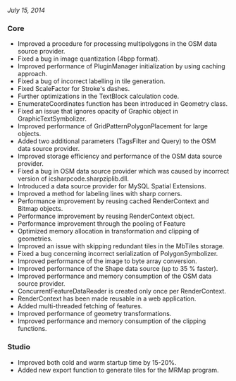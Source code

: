 *July 15, 2014*

### Core ###

- Improved a procedure for processing multipolygons in the OSM data source provider.
- Fixed a bug in image quantization (4bpp format).
- Improved performance of PluginManager initialization by using caching approach.
- Fixed a bug of incorrect labelling in tile generation.
- Fixed ScaleFactor for Stroke's dashes.
- Further optimizations in the TextBlock calculation code.
- EnumerateCoordinates function has been introduced in Geometry class.
- Fixed an issue that ignores opacity of Graphic object in GraphicTextSymbolizer.
- Improved performance of GridPatternPolygonPlacement for large objects.
- Added two additional parameters (TagsFilter and Query) to the OSM data source provider.
- Improved storage efficiency and performance of the OSM data source provider.
- Fixed a bug in OSM data source provider which was caused by incorrect version of icsharpcode.sharpziplib.dll.
- Introduced a data source provider for MySQL Spatial Extensions.
- Improved a method for labeling lines with sharp corners.
- Performance improvement by reusing cached RenderContext and Bitmap objects.
- Performance improvement by reusing RenderContext object.
- Performance improvement through the pooling of Feature
- Optimized memory allocation in transformation and clipping of geometries.
- Improved an issue with skipping redundant tiles in the MbTiles storage. 
- Fixed a bug concerning incorrect serialization of PolygonSymbolizer.
- Improved performance of the image to byte array conversion.
- Improved performance of the Shape data source (up to 35 % faster).
- Improved performance and memory consumption of the OSM data source provider.
- ConcurrentFeatureDataReader is created only once per RenderContext.
- RenderContext has been made reusable in a web application.
- Added multi-threaded fetching of features.
- Improved performance of geometry transformations.
- Improved performance and memory consumption of the clipping functions.

### Studio ###

- Improved both cold and warm startup time by 15-20%.
- Added new export function to generate tiles for the MRMap program.

